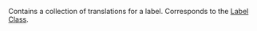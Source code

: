 Contains a collection of translations for a label. 
Corresponds to the [Label Class](https://msdn.microsoft.com/library/microsoft.xrm.sdk.label.aspx).
